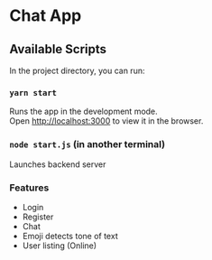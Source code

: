 # Chat App

## Available Scripts

In the project directory, you can run:

### `yarn start`

Runs the app in the development mode.<br>
Open [http://localhost:3000](http://localhost:3000) to view it in the browser.

### `node start.js` (in another terminal)

Launches backend server

### Features

- Login
- Register
- Chat
- Emoji detects tone of text
- User listing (Online)
